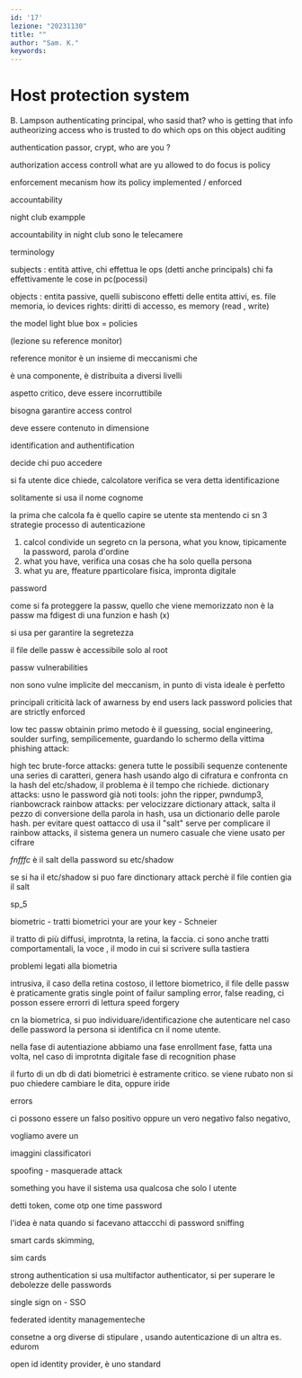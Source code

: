 ```yaml
---
id: '17'
lezione: "20231130"
title: ""
author: "Sam. K."
keywords:
---
```


<style>
    strong{
        background-color:#faf43e;
        color: black;
        padding:0.1rem 0.2rem;
        border-radius:5px;
    }
</style>

# Host protection system

B. Lampson
authenticating principal, who sasid  that? who is getting that info
autheorizing access who is trusted to do which ops on this object
auditing 

authentication passor, crypt, 
    who are you ?

authorization access controll
    what are yu allowed to do
    focus is policy

enforcement mecanism 
     how its policy implemented / enforced

accountability


night club exampple

accountability in night club sono le telecamere

terminology

subjects : entità attive, chi effettua le ops (detti anche principals) chi fa effettivamente le cose in pc(pocessi)

objects : entita passive, quelli subiscono effetti delle entita attivi, es. file memoria, io devices
rights: diritti di accesso, es memory (read , write)

the model 
light blue box = policies

(lezione su reference monitor)

reference monitor è un insieme di meccanismi che 

è una componente, è distribuita a diversi livelli
 
aspetto critico, deve essere incorruttibile

bisogna garantire access control

deve essere contenuto in dimensione

identification and authentification

decide chi puo accedere

si fa utente dice chiede, calcolatore verifica se vera detta identificazione

solitamente si usa il nome cognome

la prima che calcola fa è quello capire se utente sta mentendo
ci sn 3 strategie processo di autenticazione

1. calcol condivide un segreto cn la persona, what you know, tipicamente la password, parola d'ordine
2. what you have, verifica una cosas che ha solo quella persona
3. what yu are, ffeature pparticolare fisica, impronta digitale
 
password 

come si fa proteggere la passw, quello che viene memorizzato non è la passw ma fdigest di una funzion e hash (x) 

si usa per garantire la segretezza 

il file delle passw è accessibile solo al root

passw vulnerabilities

non sono vulne implicite del meccanism, in punto di vista ideale è perfetto

principali criticità 
lack of awarness by end users
lack password policies that are strictly enforced

low tec passw obtainin
primo metodo è il guessing, social engineering,
soulder surfing, sempilicemente, guardando lo schermo della vittima
phishing attack: 

high tec
brute-force attacks: genera tutte le possibili sequenze contenente una series di caratteri, genera hash usando algo di cifratura e confronta cn la hash del etc/shadow, il problema è il tempo che richiede. 
dictionary attacks: usno le password già noti 
    tools: john the ripper, pwndump3, rianbowcrack
rainbow attacks: per velocizzare dictionary attack, salta il pezzo di conversione della parola in hash, usa un dictionario delle parole hash. per evitare quest oattacco di usa il "salt" serve per complicare il rainbow attacks, il sistema genera un numero casuale che viene usato per cifrare

$fnfffc$ è il salt della password su etc/shadow

se si ha il etc/shadow si puo fare dinctionary attack perchè il file contien gia il salt


sp_5


biometric - tratti biometrici
your are your key - Schneier

il tratto di più diffusi, improtnta, la retina, la faccia. 
ci sono anche tratti comportamentali, la voce , il modo in cui si scrivere sulla tastiera

problemi legati alla biometria

intrusiva, il caso della retina
costoso, il lettore biometrico, il file delle passw è praticamente gratis
single point of failur
sampling error,
false reading, ci posson essere errorri di lettura
speed
forgery

cn la biometrica, si puo individuare/identificazione che autenticare
nel caso delle password la persona si identifica cn il nome utente.

 nella  fase di autentiazione abbiamo una fase enrollment fase, fatta una volta, nel caso di improtnta digitale 
 fase di recognition phase

il furto di un db di dati biometrici è estramente critico.
se viene rubato non si puo chiedere cambiare le dita, oppure iride

errors

ci possono essere un falso positivo oppure un vero negativo
falso negativo, 

vogliamo avere un 

imaggini classificatori

spoofing - masquerade attack

something you have
il sistema usa qualcosa che solo l utente

detti token, come otp one time password

l'idea è nata quando si facevano attaccchi di password sniffing

smart cards
skimming,

sim cards

strong authentication
si usa multifactor authenticator, si per superare le debolezze delle passwords


single sign on - SSO

federated identity managementeche 

consetne a org diverse di stipulare , usando autenticazione di un altra
es. edurom

open id
identity provider, è uno standard






